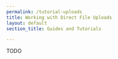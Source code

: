 ```yaml
---
permalink: /tutorial-uploads
title: Working with Direct File Uploads
layout: default
section_title: Guides and Tutorials

---
```


TODO